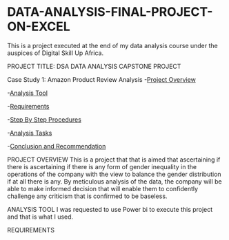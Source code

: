 # DATA-ANALYSIS-FINAL-PROJECT-ON-EXCEL

This is a project executed at the end of my data analysis course under the auspices of Digital Skill Up Africa.

PROJECT TITLE: DSA DATA ANALYSIS CAPSTONE PROJECT 

Case Study 1: Amazon Product Review Analysis 
-[Project Overview](#project-overview)

-[Analysis Tool](#analysis-tool)

-[Requirements](requirements)

-[Step By Step Procedures](step-by-step-procedure)

-[Analysis Tasks](analysis-task)

-[Conclusion and Recommendation](conclusion-and-recommendation)

PROJECT OVERVIEW
This is a project that that is aimed that ascertaining if there is ascertaining if there is any form of gender inequality in the operations of the company with the view to balance the gender distribution if at all there is any. By meticulous analysis of the data, the company will be able to make informed decision that will enable them to confidently challenge any criticism that is confirmed to be baseless.

ANALYSIS TOOL
I was requested to use Power bi to execute this project and that is what I used.

REQUIREMENTS
